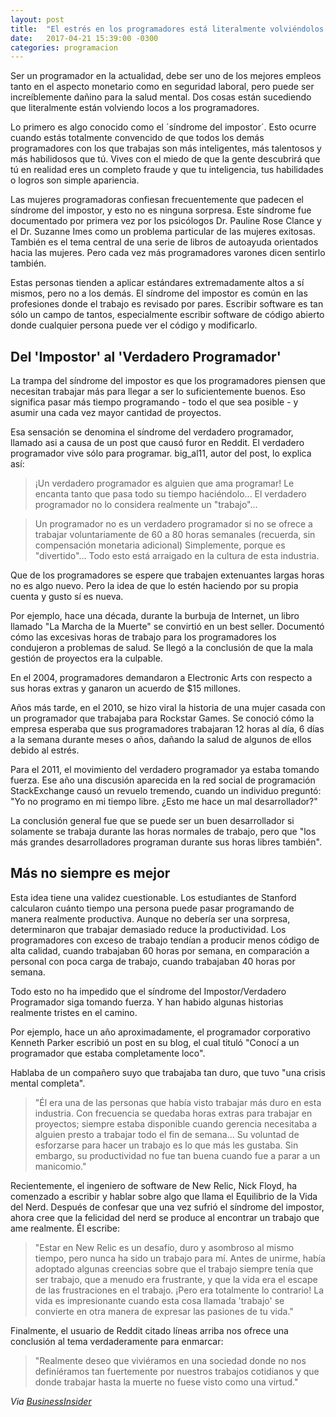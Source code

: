 ```yaml
---
layout: post
title:  "El estrés en los programadores está literalmente volviéndolos locos"
date:   2017-04-21 15:39:00 -0300
categories: programacion
---
```

Ser un programador en la actualidad, debe ser uno de los mejores empleos tanto en el aspecto monetario como en seguridad laboral, pero puede ser increíblemente dañino para la salud mental. Dos cosas están sucediendo que literalmente están volviendo locos a los programadores.

Lo primero es algo conocido como el ´síndrome del impostor´. Esto ocurre cuando estás totalmente convencido de que todos los demás programadores con los que trabajas son más inteligentes, más talentosos y más habilidosos que tú. Vives con el miedo de que la gente descubrirá que tú en realidad eres un completo fraude y que tu inteligencia, tus habilidades o logros son simple apariencia.

Las mujeres programadoras confiesan frecuentemente que padecen el síndrome del impostor, y esto no es ninguna sorpresa. Este síndrome fue documentado por primera vez por los psicólogos Dr. Pauline Rose Clance y el Dr. Suzanne Imes como un problema particular de las mujeres exitosas. También es el tema central de una serie de libros de autoayuda orientados hacia las mujeres. Pero cada vez más programadores varones dicen sentirlo también.

Estas personas tienden a aplicar estándares extremadamente altos a sí mismos, pero no a los demás. El síndrome del impostor es común en las profesiones donde el trabajo es revisado por pares. Escribir software es tan sólo un campo de tantos, especialmente escribir software de código abierto donde cualquier persona puede ver el código y modificarlo.



## Del 'Impostor' al 'Verdadero Programador'

La trampa del síndrome del impostor es que los programadores piensen que necesitan trabajar más para llegar a ser lo suficientemente buenos. Eso significa pasar más tiempo programando - todo el que sea posible - y asumir una cada vez mayor cantidad de proyectos.

Esa sensación se denomina el síndrome del verdadero programador, llamado asi a causa de un post que causó furor en Reddit. El verdadero programador vive sólo para programar. big_al11, autor del post, lo explica así:

> ¡Un verdadero programador es alguien que ama programar! Le encanta tanto que pasa todo su tiempo haciéndolo... El verdadero programador no lo considera realmente un "trabajo"...

> Un programador no es un verdadero programador si no se ofrece a trabajar voluntariamente de 60 a 80 horas semanales (recuerda, sin compensación monetaria adicional) Simplemente, porque es "divertido"... Todo esto está arraigado en la cultura de esta industria.

Que de los programadores se espere que trabajen extenuantes largas horas no es algo nuevo. Pero la idea de que lo estén haciendo por su propia cuenta y gusto sí es nueva.

Por ejemplo, hace una década, durante la burbuja de Internet, un libro llamado "La Marcha de la Muerte" se convirtió en un best seller. Documentó cómo las excesivas horas de trabajo para los programadores los condujeron a problemas de salud. Se llegó a la conclusión de que la mala gestión de proyectos era la culpable.

En el 2004, programadores demandaron a Electronic Arts con respecto a sus horas extras y ganaron un acuerdo de $15 millones.

Años más tarde, en el 2010, se hizo viral la historia de una mujer casada con un programador que trabajaba para Rockstar Games. Se conoció cómo la empresa esperaba que sus programadores trabajaran 12 horas al día, 6 días a la semana durante meses o años, dañando la salud de algunos de ellos debido al estrés.

Para el 2011, el movimiento del verdadero programador ya estaba tomando fuerza. Ese año una discusión aparecida en la red social de programación StackExchange causó un revuelo tremendo, cuando un individuo preguntó: "Yo no programo en mi tiempo libre. ¿Esto me hace un mal desarrollador?"

La conclusión general fue que se puede ser un buen desarrollador si solamente se trabaja durante las horas normales de trabajo, pero que "los más grandes desarrolladores programan durante sus horas libres también".

## Más no siempre es mejor

Esta idea tiene una validez cuestionable. Los estudiantes de Stanford calcularon cuánto tiempo una persona puede pasar programando de manera realmente productiva. Aunque no debería ser una sorpresa, determinaron que trabajar demasiado reduce la productividad. Los programadores con exceso de trabajo tendían a producir menos código de alta calidad, cuando trabajaban 60 horas por semana, en comparación a personal con poca carga de trabajo, cuando trabajaban 40 horas por semana.

Todo esto no ha impedido que el síndrome del Impostor/Verdadero Programador siga tomando fuerza. Y han habido algunas historias realmente tristes en el camino.

Por ejemplo, hace un año aproximadamente, el programador corporativo Kenneth Parker escribió un post en su blog, el cual tituló "Conocí a un programador que estaba completamente loco".

Hablaba de un compañero suyo que trabajaba tan duro, que tuvo "una crisis mental completa".

> "Él era una de las personas que había visto trabajar más duro en esta industria. Con frecuencia se quedaba horas extras para trabajar en proyectos; siempre estaba disponible cuando gerencia necesitaba a alguien presto a trabajar todo el fin de semana... Su voluntad de esforzarse para hacer un trabajo es lo que más les gustaba. Sin embargo, su productividad no fue tan buena cuando fue a parar a un manicomio."

Recientemente, el ingeniero de software de New Relic, Nick Floyd, ha comenzado a escribir y hablar sobre algo que llama el Equilibrio de la Vida del Nerd. Después de confesar que una vez sufrió el síndrome del impostor, ahora cree que la felicidad del nerd se produce al encontrar un trabajo que ame realmente. Él escribe:

> "Estar en New Relic es un desafío, duro y asombroso al mismo tiempo, pero nunca ha sido un trabajo para mí. Antes de unirme, había adoptado algunas creencias sobre que el trabajo siempre tenía que ser trabajo, que a menudo era frustrante, y que la vida era el escape de las frustraciones en el trabajo. ¡Pero era totalmente lo contrario! La vida es impresionante cuando esta cosa llamada 'trabajo' se convierte en otra manera de expresar las pasiones de tu vida."

Finalmente, el usuario de Reddit citado líneas arriba nos ofrece una conclusión al tema verdaderamente para enmarcar:

> "Realmente deseo que viviéramos en una sociedad donde no nos definíéramos tan fuertemente por nuestros trabajos cotidianos y que donde trabajar hasta la muerte no fuese visto como una virtud."

*Via [BusinessInsider][original-post]*

[original-post]: http://www.businessinsider.com/syndromes-drive-coders-crazy-2014-3
